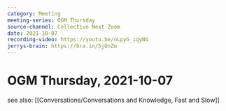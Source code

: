 ```yaml
---
category: Meeting
meeting-series: OGM Thursday
source-channel: Collective Next Zoom
date: 2021-10-07
recording-video: https://youtu.be/nLpyG_iqyN4
jerrys-brain: https://bra.in/5jQnZm
---
```

# OGM Thursday, 2021-10-07

see also: [[Conversations/Conversations and Knowledge, Fast and Slow]]
